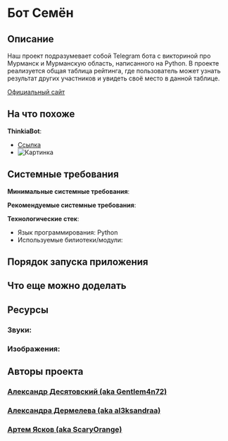 # Бот Семён 

## Описание

Наш проект подразумевает собой Telegram бота с викториной про Мурманск и Мурманскую область, написанного на Python. В проекте реализуется общая таблица рейтинга, где пользователь может узнать результат других участников и увидеть своё место в данной таблице.

[Официальный сайт](https://github.com/Gentlem4n72/TelegramQuiz "TelegramQuiz")

## На что похоже

**ThinkiaBot**:
- [Ссылка](https://t.me/ThinkiaBot "ThinkiaBot")
- ![Картинка](https://user-images.githubusercontent.com/116674501/229581404-5133cf0a-c198-48f3-b107-c696a35f01ea.jpg "ThinkiaBot")

## Системные требования

**Минимальные системные требования**:


**Рекомендуемые системные требования**:


**Технологические стек**:
- Язык программирования: Python
- Используемые билиотеки/модули: 

## Порядок запуска приложения


## Что еще можно доделать



## Ресурсы

### Звуки:


### Изображения:



## Авторы проекта

### [Александр Десятовский (aka Gentlem4n72)](https://github.com/Gentlem4n72 "Gentlem4n72")
### [Александра Дермелева (aka al3ksandraa)](https://github.com/al3ksandraa "al3ksandraa")
### [Артем Ясков (aka ScaryOrange)](https://github.com/ScaryOrange "ScaryOrange")
